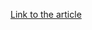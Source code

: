 [Link to the article](https://www.skycure.com/blog/malicious-profiles-the-sleeping-giant-of-ios-security/)
